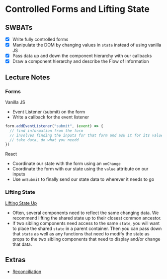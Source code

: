 Controlled Forms and Lifting State
======================

## SWBATs

- [x] Write fully controlled forms
- [x] Manipulate the DOM by changing values in `state` instead of using vanilla JS
- [x] Pass data up and down the component hierarchy with our callbacks
- [x] Draw a component hierarchy and describe the Flow of Information

## Lecture Notes

### Forms
Vanilla JS
- Event Listener (submit) on the form
- Write a callback for the event listener

```js
form.addEventListener("submit", (event) => {
  // find information from the form
  // involves finding the inputs for that form and ask it for its value
  // take data, do what you needd
})
```

React
- Coordinate our state with the form using an `onChange`
- Coordinate the form with our state using the `value` attribute on our inputs
- Use `onSubmit` to finally send our state data to wherever it needs to go

### Lifting State

[Lifting State Up](https://reactjs.org/docs/lifting-state-up.html)
- Often, several components need to reflect the same changing data. We recommend lifting the shared state up to their closest common ancestor.
- If two sibling components need access to the same `state`, you will want to place the shared `state` in a parent container. Then you can pass down that `state` as well as any functions that need to modify the state as props to the two sibling components that need to display and/or change that data.

## Extras

- [Reconciliation](https://reactjs.org/docs/reconciliation.html)
